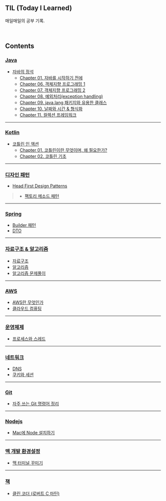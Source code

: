 ## TIL (Today I Learned)
매일매일의 공부 기록.

<br />

## Contents

### [Java](https://github.com/im-yeobi/TIL/tree/master/Java)

- [자바의 정석](https://github.com/im-yeobi/TIL/tree/master/Java/book/Standard-of-Java)
   - [Chapter 01. 자바를 시작하기 전에](https://github.com/im-yeobi/TIL/blob/master/Java/book/Standard-of-Java/Ch01_before_start_java.md)
   - [Chapter 06. 객체지향 프로그래밍 1](https://github.com/im-yeobi/TIL/blob/master/Java/book/Standard-of-Java/Ch06_oop_1.md)
   - [Chapter 07. 객체지향 프로그래밍 2](https://github.com/im-yeobi/TIL/blob/master/Java/book/Standard-of-Java/Ch07_oop_2.md)
   - [Chapter 08. 예외처리(exception handling)](https://github.com/im-yeobi/TIL/blob/master/Java/book/Standard-of-Java/ch08-exception-handling.md)
   - [Chapter 09. java.lang 패키지와 유용한 클래스](https://github.com/im-yeobi/TIL/blob/master/Java/book/Standard-of-Java/ch09-java-lang-package-n-useful-class.md)
   - [Chapter 10. 날짜와 시간 & 형식화](https://github.com/im-yeobi/TIL/blob/master/Java/book/Standard-of-Java/ch10-date-time-formatting.md)
   - [Chapter 11. 컬렉션 프레임워크](https://github.com/im-yeobi/TIL/blob/master/Java/book/Standard-of-Java/ch11-collection-framework.md)

---

### [Kotlin](https://github.com/im-yeobi/TIL/tree/master/Kotlin)

- [코틀린 인 액션](https://github.com/im-yeobi/TIL/tree/master/Kotlin/book/kotlin-in-action)
   - [Chapter 01. 코틀린이란 무엇이며, 왜 필요한가?](https://github.com/im-yeobi/TIL/blob/master/Kotlin/book/kotlin-in-action/ch01-kotlin-what-and-why.md)
   - [Chapter 02. 코틀린 기초](https://github.com/im-yeobi/TIL/blob/master/Kotlin/book/kotlin-in-action/ch02-kotlin-basics.md)

---

### [디자인 패턴](https://github.com/im-yeobi/TIL/tree/master/Design-Pattern)

- [Head First Design Patterns](https://github.com/im-yeobi/TIL/tree/master/Design-Pattern/book/Head-First-Design-Patterns)
> - [팩토리 메소드 패턴](https://github.com/im-yeobi/TIL/blob/master/Design-Pattern/book/Head-First-Design-Patterns/factory_method_pattern.md)

---

### [Spring](https://github.com/im-yeobi/TIL/tree/master/Spring)

- [Builder 패턴](https://github.com/im-yeobi/TIL/blob/master/Spring/Builder.md)
- [DTO](https://github.com/im-yeobi/TIL/blob/master/Spring/DTO.md)

---

### [자료구조 & 알고리즘](https://github.com/im-yeobi/algorithm)

- [자료구조](https://github.com/im-yeobi/algorithm/tree/master/data-structure)
- [알고리즘](https://github.com/im-yeobi/algorithm/tree/master/algorithm)
- [알고리즘 문제풀이](https://github.com/im-yeobi/algorithm/tree/master/algorithm/problem-solving/src/main/java)

---

### [AWS](http://github.com/im-yeobi/TIL/tree/master/AWS)
- [AWS란 무엇인가](https://github.com/im-yeobi/TIL/blob/master/AWS/aws.md)
- [클라우드 컴퓨팅](https://github.com/im-yeobi/TIL/blob/master/AWS/cloud_computing.md)

---

### [운영체제](https://github.com/im-yeobi/TIL/tree/master/OS)

- [프로세스와 스레드](https://github.com/im-yeobi/TIL/blob/master/OS/process_thread.md)

---

### [네트워크](https://github.com/im-yeobi/TIL/tree/master/Network)

- [DNS](https://github.com/im-yeobi/TIL/blob/master/Network/DNS.md)
- [쿠키와 세션](https://github.com/im-yeobi/TIL/blob/master/Network/Cookie_Session.md)

---

### [Git](https://github.com/im-yeobi/TIL/tree/master/Git)

- [자주 쓰는 Git 명령어 정리](https://github.com/im-yeobi/TIL/blob/master/Git/Git.md)

---

### [Nodejs](https://github.com/im-yeobi/TIL/tree/master/Node)

- [Mac에 Node 설치하기](https://github.com/im-yeobi/TIL/blob/master/Node/node-install.md)

---

### [맥 개발 환경설정](https://github.com/im-yeobi/TIL/tree/master/Mac)

- [맥 터미널 꾸미기](https://github.com/im-yeobi/TIL/blob/master/Mac/mac-terminal-setting.md)

---

### [책](https://github.com/im-yeobi/TIL/tree/master/Book)

- [클린 코더 (로버트 C 마틴)](https://github.com/im-yeobi/TIL/blob/master/Book/Clean_Coder.md)
